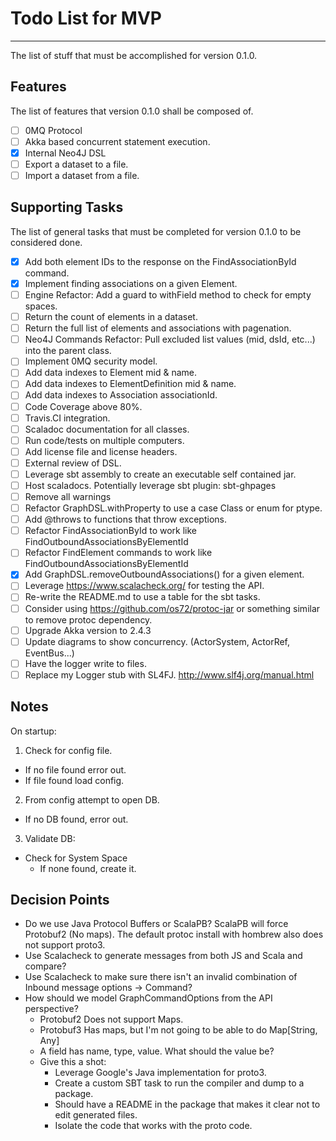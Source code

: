 # Todo List for MVP
- - -
The list of stuff that must be accomplished for version 0.1.0.

## Features
The list of features that version 0.1.0 shall be composed of.
* [ ] 0MQ Protocol
* [ ] Akka based concurrent statement execution.
* [X] Internal Neo4J DSL
* [ ] Export a dataset to a file.
* [ ] Import a dataset from a file.

## Supporting Tasks
The list of general tasks that must be completed for version 0.1.0 to be considered done.
* [X] Add both element IDs to the response on the FindAssociationById command.
* [X] Implement finding associations on a given Element.
* [ ] Engine Refactor: Add a guard to withField method to check for empty spaces.
* [ ] Return the count of elements in a dataset.
* [ ] Return the full list of elements and associations with pagenation.
* [ ] Neo4J Commands Refactor: Pull excluded list values (mid, dsId, etc...) into the parent class.
* [ ] Implement 0MQ security model.
* [ ] Add data indexes to Element mid & name.
* [ ] Add data indexes to ElementDefinition mid & name.
* [ ] Add data indexes to Association associationId.
* [ ] Code Coverage above 80%.
* [ ] Travis.CI integration.
* [ ] Scaladoc documentation for all classes.
* [ ] Run code/tests on multiple computers.
* [ ] Add license file and license headers.
* [ ] External review of DSL.
* [ ] Leverage sbt assembly to create an executable self contained jar.
* [ ] Host scaladocs. Potentially leverage sbt plugin: sbt-ghpages
* [ ] Remove all warnings
* [ ] Refactor GraphDSL.withProperty to use a case Class or enum for ptype.
* [ ] Add @throws to functions that throw exceptions.
* [ ] Refactor FindAssociationById to work like FindOutboundAssociationsByElementId
* [ ] Refactor FindElement commands to work like FindOutboundAssociationsByElementId
* [X] Add GraphDSL.removeOutboundAssociations() for a given element.
* [ ] Leverage https://www.scalacheck.org/ for testing the API.
* [ ] Re-write the README.md to use a table for the sbt tasks.
* [ ] Consider using https://github.com/os72/protoc-jar or something similar to remove protoc dependency.
* [ ] Upgrade Akka version to 2.4.3
* [ ] Update diagrams to show concurrency. (ActorSystem, ActorRef, EventBus...)
* [ ] Have the logger write to files.
* [ ] Replace my Logger stub with SL4FJ. http://www.slf4j.org/manual.html

## Notes
On startup:
1. Check for config file.
  * If no file found error out.
  * If file found load config.
2. From config attempt to open DB.
  * If no DB found, error out.
3. Validate DB:
  * Check for System Space
    * If none found, create it.

## Decision Points
* Do we use Java Protocol Buffers or ScalaPB? ScalaPB will force Protobuf2 (No maps). The default protoc install with hombrew also does not support proto3.
* Use Scalacheck to generate messages from both JS and Scala and compare?
* Use Scalacheck to make sure there isn't an invalid combination of Inbound message options -> Command?
* How should we model GraphCommandOptions from the API perspective?
  * Protobuf2 Does not support Maps.
  * Protobuf3 Has maps, but I'm not going to be able to do Map[String, Any]
  * A field has name, type, value. What should the value be?
  * Give this a shot:
    * Leverage Google's Java implementation for proto3.
    * Create a custom SBT task to run the compiler and dump to a package.
    * Should have a README in the package that makes it clear not to edit generated files.
    * Isolate the code that works with the proto code.
